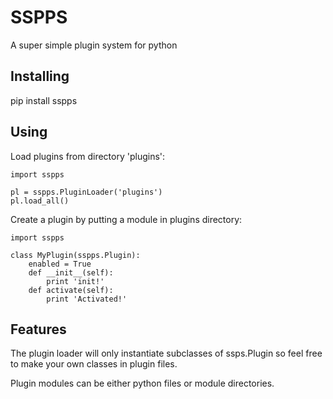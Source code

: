 SSPPS
====

A super simple plugin system for python

Installing
----------

pip install sspps


Using
-----

Load plugins from directory 'plugins':
<pre><code>import sspps

pl = sspps.PluginLoader('plugins')
pl.load_all() </code></pre>

Create a plugin by putting a module in plugins directory:
<pre><code>import sspps

class MyPlugin(sspps.Plugin):
    enabled = True
    def __init__(self):
        print 'init!'
    def activate(self):
        print 'Activated!' </code></pre>

Features
--------

The plugin loader will only instantiate subclasses of ssps.Plugin so feel
free to make your own classes in plugin files.

Plugin modules can be either python files or module directories.
